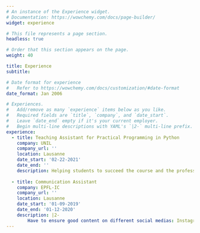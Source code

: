 ```yaml
---
# An instance of the Experience widget.
# Documentation: https://wowchemy.com/docs/page-builder/
widget: experience

# This file represents a page section.
headless: true

# Order that this section appears on the page.
weight: 40

title: Experience
subtitle:

# Date format for experience
#   Refer to https://wowchemy.com/docs/customization/#date-format
date_format: Jan 2006

# Experiences.
#   Add/remove as many `experience` items below as you like.
#   Required fields are `title`, `company`, and `date_start`.
#   Leave `date_end` empty if it's your current employer.
#   Begin multi-line descriptions with YAML's `|2-` multi-line prefix.
experience:
  - title: Teaching Assistant for Practical Programming in Python
    company: UNIL
    company_url: ''
    location: Lausanne
    date_start: '02-22-2021'
    date_end: ''
    description: Helping students to succeed the course and the professor to have a better organization.
        
  - title: Communication Assistant
    company: EPFL-IC
    company_url: ''
    location: Lausanne
    date_start: '01-09-2019'
    date_end: '01-12-2020'
    description: |2-
        Have to ensure good content on different social medias: Instagram, Twitter Facebook and LinkedIn. Responsible for writing articles about events happening on        the campus, and interviewing people related to computer science.
---
```

